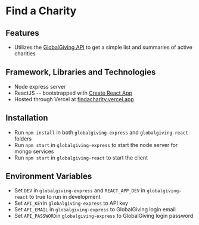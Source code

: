 # Find a Charity


## Features
- Utilizes the [GlobalGiving API](https://www.globalgiving.org/api/) to get a simple list and summaries of active charities


## Framework, Libraries and Technologies
- Node express server
- ReactJS -- bootstrapped with [Create React App](https://github.com/facebook/create-react-app)
- Hosted through Vercel at [findacharity.vercel.app](https://findacharity.vercel.app)



## Installation
- Run `npm install` in both `globalgiving-express` and `globalgiving-react` folders
- Run `npm start` in `globalgiving-express` to start the node server for mongo services
- Run `npm start` in `globalgiving-react` to start the client


## Environment Variables
- Set `DEV` in `globalgiving-express` and `REACT_APP_DEV` in `globalgiving-react` to true to run in development
- Set `API_KEY`in `globalgiving-express` to API key
- Set `API_EMAIL` in `globalgiving-express` to GlobalGiving login email
- Set `API_PASSWORD`in `globalgiving-express` to GlobalGiving login password
